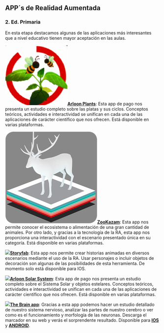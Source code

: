 ## APP´s de Realidad Aumentada

### 2\. Ed. Primaria

En esta etapa destacamos algunas de las aplicaciones más interesantes que a nivel educativo tienen mayor aceptación en las aulas.

**[![](img/1.png)Arloon Plants](http://www.arloon.com/)**: Esta app de pago nos presenta un estudio completo sobre las platas y sus ciclos. Conceptos teóricos, actividades e interactividad se unifican en cada una de las aplicaciones de carácter científico que nos ofrecen. Está disponible en varias plataformas.

  

**[![](img/unnamed.png)ZooKazam](http://www.zookazam.com/)**: Esta app nos permite conocer el ecosistema o alimentación de una gran cantidad de animales. Por otro lado, y gracias a la tecnología de la RA, esta app nos proporciona una interactividad con el escenario presentado única en su categoría. Está disponible en varias plataformas.

  

**![](https://moodle.catedu.es/pluginfile.php/5105/mod_book/chapter/14/photo.jpg)[Storyfab](http://www.story-fab.com/)**: Esta app nos permite crear historias animadas en diversos escenarios mediante el uso de la RA. Usar personajes o incluir objetos de decoración son algunas de las posibilidades de esta herramienta. De momento solo está disponible para IOS.

  

  

**[![](img/Captura%20de%20pantalla%202017-08-26%20a%20las%2021.20.37.png)Arloon Solar System](http://www.arloon.com/)**: Esta app de pago nos presenta un estudio completo sobre el Sistema Solar y objetos estelares. Conceptos teóricos, actividades e interactividad se unifican en cada una de las aplicaciones de carácter científico que nos ofrecen. Está disponible en varias plataformas.  

  

**[![](img/Captura%20de%20pantalla%202017-08-27%20a%20las%2012.22.19.png)The Brain app](http://harmony.co.uk/project/the-brain-in-3d/)**: Gracias a esta app podemos hacer un estudio detallado de nuestro sistema nervioso, analizar las partes de nuestro cerebro o ver como es el funcionamiento y morfología de las neuronas. Descarga el marcador en su web y verás el sorprendente resultado. Disponible para **[IOS](https://itunes.apple.com/es/app/the-brain-ar-app/id680599952?ls=1&mt=8)** y **[ANDROID](https://play.google.com/store/apps/details?id=uk.co.harmony.brainapp)**.